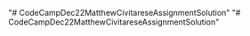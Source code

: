 "# CodeCampDec22MatthewCivitareseAssignmentSolution" 
"# CodeCampDec22MatthewCivitareseAssignmentSolution" 
